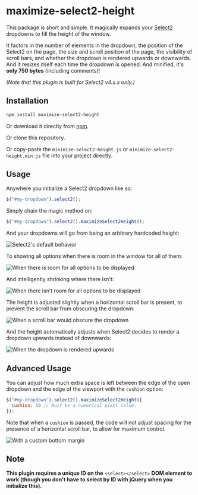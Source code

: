 # maximize-select2-height

This package is short and simple. It magically expands your [Select2](https://select2.github.io) dropdowns to fill the height of the window.

It factors in the number of elements in the dropdown, the position of the
Select2 on the page, the size and scroll position of the page, the visibility
of scroll bars, and whether the dropdown is rendered upwards or downwards. And
it resizes itself each time the dropdown is opened. And minified, it's **only
750 bytes** (including comments)!

*(Note that this plugin is built for Select2 v4.x.x only.)*

## Installation

```bash
npm install maximize-select2-height
```

Or download it directly from [npm](https://www.npmjs.com/package/maximize-select2-height).

Or clone this repository.

Or copy-paste the `minimize-select2-height.js` or
`minimize-select2-height.min.js` file into your project directly.

## Usage

Anywhere you initialize a Select2 dropdown like so:

```javascript
$("#my-dropdown").select2();
```

Simply chain the magic method on:

```javascript
$("#my-dropdown").select2().maximizeSelect2Height();
```

And your dropdowns will go from being an arbitrary hardcoded height:

![Select2's default behavior](https://cloud.githubusercontent.com/assets/1114569/9886899/b85b8924-5bba-11e5-9b08-f63d012652d3.png)

To showing all options when there is room in the window for all of them:

![When there is room for all options to be displayed](https://cloud.githubusercontent.com/assets/1114569/9886898/b85a2a70-5bba-11e5-8695-b41e84af4a18.png)

And intelligently shrinking where there isn't:

![When there isn't room for all options to be displayed](https://cloud.githubusercontent.com/assets/1114569/9886900/b85dbee2-5bba-11e5-9544-19bdc6ca9752.png)

The height is adjusted slightly when a horizontal scroll bar is present, to
prevent the scroll bar from obscuring the dropdown:

![When a scroll bar would obscure the dropdown](https://cloud.githubusercontent.com/assets/1114569/9905981/0c9d5030-5c56-11e5-86b5-bb10e1d9bd7d.png)

And the height automatically adjusts when Select2 decides to render a dropdown
upwards instead of downwards:

![When the dropdown is rendered upwards](https://cloud.githubusercontent.com/assets/1114569/9906104/9e3083f0-5c56-11e5-89f3-4fb41a43b916.png)

## Advanced Usage

You can adjust how much extra space is left between the edge of the open
dropdown and the edge of the viewport with the `cushion` option:

```javascript
$("#my-dropdown").select2().maximizeSelect2Height({
  cushion: 50 // Must be a numerical pixel value.
});
```

Note that when a `cushion` is passed, the code will not adjust spacing for the
presence of a horizontal scroll bar, to allow for maximum control.

![With a custom bottom margin](https://cloud.githubusercontent.com/assets/1114569/9886897/b85714e8-5bba-11e5-80d7-c76be11d1dd9.png)

## Note

**This plugin requires a unique ID on the** `<select></select>`
**DOM element to work (though you don't have to select by ID with
jQuery when you initialize this).**
